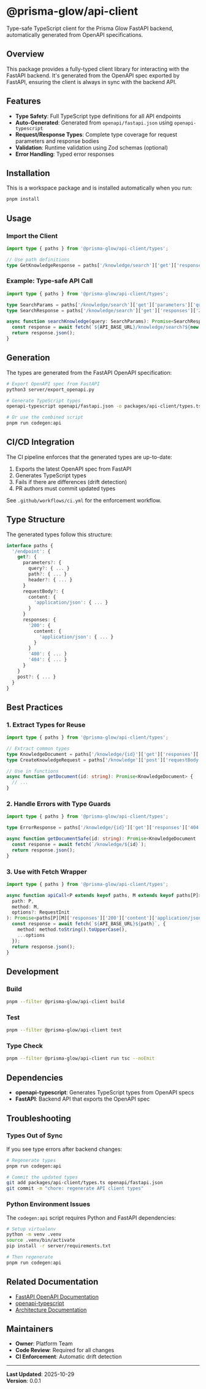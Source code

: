# @prisma-glow/api-client

Type-safe TypeScript client for the Prisma Glow FastAPI backend, automatically generated from OpenAPI specifications.

## Overview

This package provides a fully-typed client library for interacting with the FastAPI backend. It's generated from the OpenAPI spec exported by FastAPI, ensuring the client is always in sync with the backend API.

## Features

- **Type Safety**: Full TypeScript type definitions for all API endpoints
- **Auto-Generated**: Generated from `openapi/fastapi.json` using `openapi-typescript`
- **Request/Response Types**: Complete type coverage for request parameters and response bodies
- **Validation**: Runtime validation using Zod schemas (optional)
- **Error Handling**: Typed error responses

## Installation

This is a workspace package and is installed automatically when you run:

```bash
pnpm install
```

## Usage

### Import the Client

```typescript
import type { paths } from '@prisma-glow/api-client/types';

// Use path definitions
type GetKnowledgeResponse = paths['/knowledge/search']['get']['responses']['200']['content']['application/json'];
```

### Example: Type-safe API Call

```typescript
import type { paths } from '@prisma-glow/api-client/types';

type SearchParams = paths['/knowledge/search']['get']['parameters']['query'];
type SearchResponse = paths['/knowledge/search']['get']['responses']['200']['content']['application/json'];

async function searchKnowledge(query: SearchParams): Promise<SearchResponse> {
  const response = await fetch(`${API_BASE_URL}/knowledge/search?${new URLSearchParams(query)}`);
  return response.json();
}
```

## Generation

The types are generated from the FastAPI OpenAPI specification:

```bash
# Export OpenAPI spec from FastAPI
python3 server/export_openapi.py

# Generate TypeScript types
openapi-typescript openapi/fastapi.json -o packages/api-client/types.ts

# Or use the combined script
pnpm run codegen:api
```

## CI/CD Integration

The CI pipeline enforces that the generated types are up-to-date:

1. Exports the latest OpenAPI spec from FastAPI
2. Generates TypeScript types
3. Fails if there are differences (drift detection)
4. PR authors must commit updated types

See `.github/workflows/ci.yml` for the enforcement workflow.

## Type Structure

The generated types follow this structure:

```typescript
interface paths {
  '/endpoint': {
    get?: {
      parameters?: {
        query?: { ... }
        path?: { ... }
        header?: { ... }
      }
      requestBody?: {
        content: {
          'application/json': { ... }
        }
      }
      responses: {
        '200': {
          content: {
            'application/json': { ... }
          }
        }
        '400': { ... }
        '404': { ... }
      }
    }
    post?: { ... }
  }
}
```

## Best Practices

### 1. Extract Types for Reuse

```typescript
import type { paths } from '@prisma-glow/api-client/types';

// Extract common types
type KnowledgeDocument = paths['/knowledge/{id}']['get']['responses']['200']['content']['application/json'];
type CreateKnowledgeRequest = paths['/knowledge']['post']['requestBody']['content']['application/json'];

// Use in functions
async function getDocument(id: string): Promise<KnowledgeDocument> {
  // ...
}
```

### 2. Handle Errors with Type Guards

```typescript
import type { paths } from '@prisma-glow/api-client/types';

type ErrorResponse = paths['/knowledge/{id}']['get']['responses']['404']['content']['application/json'];

async function getDocumentSafe(id: string): Promise<KnowledgeDocument | ErrorResponse> {
  const response = await fetch(`/knowledge/${id}`);
  return response.json();
}
```

### 3. Use with Fetch Wrapper

```typescript
import type { paths } from '@prisma-glow/api-client/types';

async function apiCall<P extends keyof paths, M extends keyof paths[P]>(
  path: P,
  method: M,
  options?: RequestInit
): Promise<paths[P][M]['responses']['200']['content']['application/json']> {
  const response = await fetch(`${API_BASE_URL}${path}`, {
    method: method.toString().toUpperCase(),
    ...options
  });
  return response.json();
}
```

## Development

### Build

```bash
pnpm --filter @prisma-glow/api-client build
```

### Test

```bash
pnpm --filter @prisma-glow/api-client test
```

### Type Check

```bash
pnpm --filter @prisma-glow/api-client run tsc --noEmit
```

## Dependencies

- **openapi-typescript**: Generates TypeScript types from OpenAPI specs
- **FastAPI**: Backend API that exports the OpenAPI spec

## Troubleshooting

### Types Out of Sync

If you see type errors after backend changes:

```bash
# Regenerate types
pnpm run codegen:api

# Commit the updated types
git add packages/api-client/types.ts openapi/fastapi.json
git commit -m "chore: regenerate API client types"
```

### Python Environment Issues

The `codegen:api` script requires Python and FastAPI dependencies:

```bash
# Setup virtualenv
python -m venv .venv
source .venv/bin/activate
pip install -r server/requirements.txt

# Then regenerate
pnpm run codegen:api
```

## Related Documentation

- [FastAPI OpenAPI Documentation](https://fastapi.tiangolo.com/tutorial/metadata/)
- [openapi-typescript](https://github.com/drwpow/openapi-typescript)
- [Architecture Documentation](../../docs/architecture.md)

## Maintainers

- **Owner**: Platform Team
- **Code Review**: Required for all changes
- **CI Enforcement**: Automatic drift detection

---

**Last Updated**: 2025-10-29  
**Version**: 0.0.1
